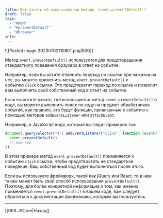 ```yaml
---
title: Как узнать об использовании метода `event.preventDefault()`
draft: false
tags:
  - "#DOM"
  - "#preventDefault"
  - "#browser"
info:
---
```

![[Pasted image 20230702110801.png|600]]

Метод `event.preventDefault()` используется для предотвращения стандартного поведения браузера в ответ на событие.

Например, если вы хотите отменить переход по ссылке при нажатии на нее, вы можете применить метод `event.preventDefault()` к событию `click` ссылки. Это предотвратит переход по ссылке и позволит вам выполнить свой собственный код в ответ на событие.

Если вы хотите узнать, где используется метод `event.preventDefault()` в коде, вы можете выполнить поиск по коду на предмет обработчиков событий, как правило, это будут функции, привязанные к событию с помощью методов `addEventListener` или `attachEvent`.

Например, в JavaScript коде, который выглядит примерно так:

```javascript
document.querySelector("a").addEventListener("click", function (event) {
  event.preventDefault()
  // ваш код
})
```

В этом примере метод `event.preventDefault()` применяется к событию `click` ссылки, чтобы предотвратить ее стандартное поведение. Ваш собственный код будет выполняться после этого.

Если вы используете фреймворк, такой как jQuery или React, то в нем также может быть свой способ использования `preventDefault()`. Поэтому, для более конкретной информации о том, как именно применяется `event.preventDefault()` в вашем коде, вам следует обратиться к документации фреймворка, которым вы пользуетесь.

---

[[003 JSCore|Назад]]